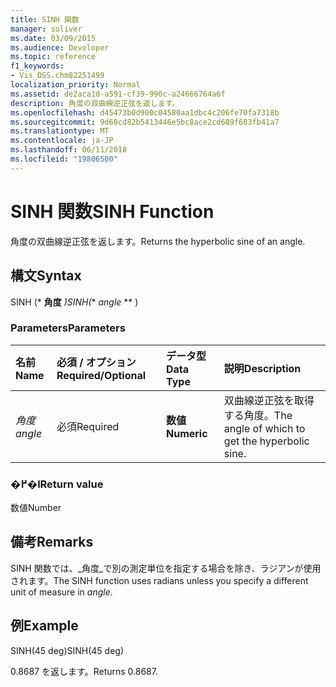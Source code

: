 ```yaml
---
title: SINH 関数
manager: soliver
ms.date: 03/09/2015
ms.audience: Developer
ms.topic: reference
f1_keywords:
- Vis_DSS.chm82251499
localization_priority: Normal
ms.assetid: de2aca1d-a591-cf39-990c-a24666764a6f
description: 角度の双曲線逆正弦を返します。
ms.openlocfilehash: d45473b0d900c04580aa1dbc4c206fe70fa7318b
ms.sourcegitcommit: 9d60cd82b5413446e5bc8ace2cd689f683fb41a7
ms.translationtype: MT
ms.contentlocale: ja-JP
ms.lasthandoff: 06/11/2018
ms.locfileid: "19806500"
---
```

# <a name="sinh-function"></a><span data-ttu-id="8dcc2-103">SINH 関数</span><span class="sxs-lookup"><span data-stu-id="8dcc2-103">SINH Function</span></span>

<span data-ttu-id="8dcc2-104">角度の双曲線逆正弦を返します。</span><span class="sxs-lookup"><span data-stu-id="8dcc2-104">Returns the hyperbolic sine of an angle.</span></span> 
  
## <a name="syntax"></a><span data-ttu-id="8dcc2-105">構文</span><span class="sxs-lookup"><span data-stu-id="8dcc2-105">Syntax</span></span>

<span data-ttu-id="8dcc2-106">SINH (* **角度** *)</span><span class="sxs-lookup"><span data-stu-id="8dcc2-106">SINH(** *angle* ** )</span></span> 
  
### <a name="parameters"></a><span data-ttu-id="8dcc2-107">Parameters</span><span class="sxs-lookup"><span data-stu-id="8dcc2-107">Parameters</span></span>

|<span data-ttu-id="8dcc2-108">**名前**</span><span class="sxs-lookup"><span data-stu-id="8dcc2-108">**Name**</span></span>|<span data-ttu-id="8dcc2-109">**必須 / オプション**</span><span class="sxs-lookup"><span data-stu-id="8dcc2-109">**Required/Optional**</span></span>|<span data-ttu-id="8dcc2-110">**データ型**</span><span class="sxs-lookup"><span data-stu-id="8dcc2-110">**Data Type**</span></span>|<span data-ttu-id="8dcc2-111">**説明**</span><span class="sxs-lookup"><span data-stu-id="8dcc2-111">**Description**</span></span>|
|:-----|:-----|:-----|:-----|
| <span data-ttu-id="8dcc2-112">_角度_</span><span class="sxs-lookup"><span data-stu-id="8dcc2-112">_angle_</span></span> <br/> |<span data-ttu-id="8dcc2-113">必須</span><span class="sxs-lookup"><span data-stu-id="8dcc2-113">Required</span></span>  <br/> |<span data-ttu-id="8dcc2-114">**数値**</span><span class="sxs-lookup"><span data-stu-id="8dcc2-114">**Numeric**</span></span> <br/> |<span data-ttu-id="8dcc2-115">双曲線逆正弦を取得する角度。</span><span class="sxs-lookup"><span data-stu-id="8dcc2-115">The angle of which to get the hyperbolic sine.</span></span>  <br/> |
   
### <a name="return-value"></a><span data-ttu-id="8dcc2-116">�߂�l</span><span class="sxs-lookup"><span data-stu-id="8dcc2-116">Return value</span></span>

<span data-ttu-id="8dcc2-117">数値</span><span class="sxs-lookup"><span data-stu-id="8dcc2-117">Number</span></span>
  
## <a name="remarks"></a><span data-ttu-id="8dcc2-118">備考</span><span class="sxs-lookup"><span data-stu-id="8dcc2-118">Remarks</span></span>

<span data-ttu-id="8dcc2-119">SINH 関数では、_角度_で別の測定単位を指定する場合を除き、ラジアンが使用されます。</span><span class="sxs-lookup"><span data-stu-id="8dcc2-119">The SINH function uses radians unless you specify a different unit of measure in  _angle_.</span></span>
  
## <a name="example"></a><span data-ttu-id="8dcc2-120">例</span><span class="sxs-lookup"><span data-stu-id="8dcc2-120">Example</span></span>

<span data-ttu-id="8dcc2-121">SINH(45 deg)</span><span class="sxs-lookup"><span data-stu-id="8dcc2-121">SINH(45 deg)</span></span> 
  
<span data-ttu-id="8dcc2-122">0.8687 を返します。</span><span class="sxs-lookup"><span data-stu-id="8dcc2-122">Returns 0.8687.</span></span> 
  

